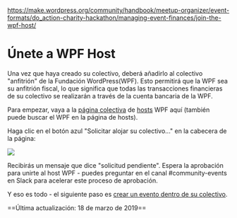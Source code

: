 https://make.wordpress.org/community/handbook/meetup-organizer/event-formats/do_action-charity-hackathon/managing-event-finances/join-the-wpf-host/

# Únete a WPF Host

Una vez que haya creado su colectivo, deberá añadirlo al colectivo "anfitrión" de la Fundación WordPress(WPF). Esto permitirá que la WPF sea su anfitrión fiscal, lo que significa que todas las transacciones financieras de su colectivo se realizarán a través de la cuenta bancaria de la WPF.

Para empezar, vaya a la [página colectiva](https://opencollective.com/wpf) de [hosts](https://opencollective.com/hosts) WPF aquí (también puede buscar el WPF en la página de hosts).

Haga clic en el botón azul "Solicitar alojar su colectivo..." en la cabecera de la página:

![](https://make.wordpress.org/community/files/2019/03/Screenshot-2019-03-15-at-00.14.23-1024x387.png)

Recibirás un mensaje que dice "solicitud pendiente". Espera la aprobación para unirte al host WPF - puedes preguntar en el canal #community-events en Slack para acelerar este proceso de aprobación.

Y eso es todo - el siguiente paso es [crear un evento dentro de su colectivo](https://make.wordpress.org/community/handbook/meetup-organizer/event-formats/do_action-charity-hackathon/managing-event-finances/create-an-event/).

==Última actualización: 18 de marzo de 2019==